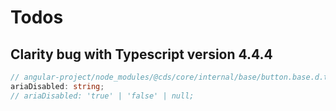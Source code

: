 # Todos

## Clarity bug with Typescript version 4.4.4

```ts
// angular-project/node_modules/@cds/core/internal/base/button.base.d.ts
ariaDisabled: string;
// ariaDisabled: 'true' | 'false' | null;
```
